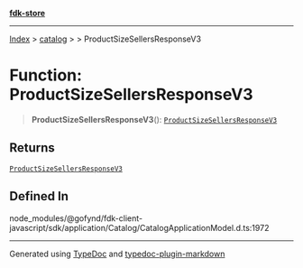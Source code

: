 [**fdk-store**](../../../README.md)
***

[Index](../../../API.md) > [catalog](../../README.md) > [<internal>](../README.md) > ProductSizeSellersResponseV3

# Function: ProductSizeSellersResponseV3

> **ProductSizeSellersResponseV3**(): [`ProductSizeSellersResponseV3`](../type-aliases/type-alias.ProductSizeSellersResponseV3.md)

## Returns

[`ProductSizeSellersResponseV3`](../type-aliases/type-alias.ProductSizeSellersResponseV3.md)

## Defined In

node\_modules/@gofynd/fdk-client-javascript/sdk/application/Catalog/CatalogApplicationModel.d.ts:1972

***
Generated using [TypeDoc](https://typedoc.org/) and [typedoc-plugin-markdown](https://www.npmjs.com/package/typedoc-plugin-markdown)

